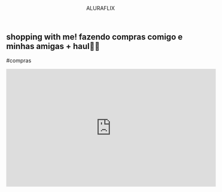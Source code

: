 <html>
<head>
    <link rel="stylesheet" href="styles.css" />
    <title> Aluraflix </title>
</head>

<body>

<header>ALURAFLIX</header>

<section>
<div>
<h1>shopping with me! fazendo compras comigo e minhas amigas + haul🎀🛒</h1>
<p>#compras</p>
</div>

<div>
<iframe width="560" height="315" src="https://www.youtube.com/embed/OncBmk2dZM0?si=B1-7Uk2I1O_rSfpZ" title="YouTube video player" frameborder="0" allow="accelerometer; autoplay; clipboard-write; encrypted-media; gyroscope; picture-in-picture; web-share" referrerpolicy="strict-origin-when-cross-origin" allowfullscreen></iframe>
</div>
</section>

</body>

</hyml>
